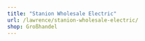 ```yaml
---
title: "Stanion Wholesale Electric"
url: /lawrence/stanion-wholesale-electric/
shop: Großhandel
---
```

